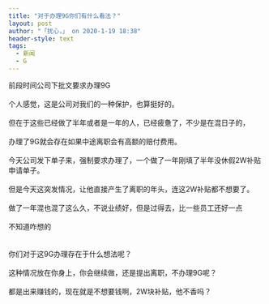 ```yaml
---
title: "对于办理9G你们有什么看法？"
layout: post
author: "「扰心，」 on 2020-1-19 18:38"
header-style: text
tags:
  - 新闻
  - G
---
```


<head></head>
<body>
  前段时间公司下批文要求办理9G
 <br> 
 <br> 个人感觉，这是公司对我们的一种保护，也算挺好的。
 <br> 
 <br> 但在于这些已经做了半年或者是一年的人，已经疲惫了，不少是在混日子的，
 <br> 
 <br> 办理了9G就会存在如果中途离职会有高额的赔付费用。
 <br> 
 <br> 今天公司发下单子来，强制要求办理了，一个做了一年刚填了半年没休假2W补贴申请单子。
 <br> 
 <br> 但是今天这突发情况，让他直接产生了离职的年头，连这2W补贴都不想要了。
 <br> 
 <br> 做了一年混也混了这么久，不说业绩好，但是过得去，比一些员工还好一点
 <br> 
 <br> 不知道咋想的
 <br> 
 <br> 
 <br> 你们对于这9G办理存在于什么想法呢？
 <br> 
 <br> 这种情况放在你身上，你会继续做，还是提出离职，不办理9G呢？ 
 <br> 
 <br> 都是出来赚钱的，现在就是不想要钱啊，2W块补贴，他不香吗？
 <br>
</body>



